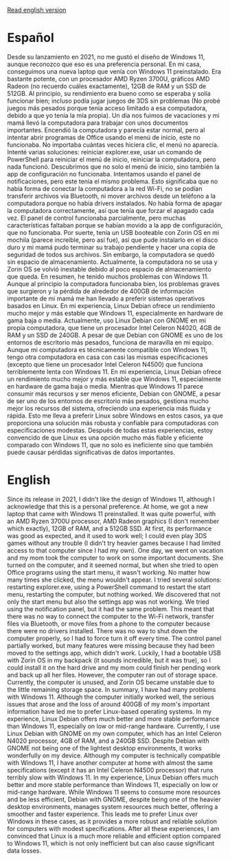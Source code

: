 [Read english version](https://github.com/Jotalea/Jotalea/blob/main/Opinions/Windows%2011.md#english)

# Español

Desde su lanzamiento en 2021, no me gustó el diseño de Windows 11, aunque reconozco que eso es una preferencia personal. En mi casa, conseguimos una nueva laptop que venía con Windows 11 preinstalado. Era bastante potente, con un procesador AMD Ryzen 3700U, gráficos AMD Radeon (no recuerdo cuáles exactamente), 12GB de RAM y un SSD de 512GB. Al principio, su rendimiento era bueno como se esperaba y solía funcionar bien; incluso podía jugar juegos de 3DS sin problemas (No probé juegos más pesados porque tenía acceso limitado a esa computadora, debido a que yo tenía la mía propia).
Un día nos fuimos de vacaciones y mi mamá llevó la computadora para trabajar con unos documentos importantes. Encendió la computadora y parecía estar normal, pero al intentar abrir programas de Office usando el menú de inicio, este no funcionaba. No importaba cuántas veces hiciera clic, el menú no aparecía. Intenté varias soluciones: reiniciar explorer.exe, usar un comando de PowerShell para reiniciar el menú de inicio, reiniciar la computadora, pero nada funcionó. Descubrimos que no solo el menú de inicio, sino también la app de configuración no funcionaba. Intentamos usando el panel de notificaciones, pero este tenía el mismo problema.
Esto significaba que no había forma de conectar la computadora a la red Wi-Fi, no se podían transferir archivos vía Bluetooth, ni mover archivos desde un teléfono a la computadora porque no había drivers instalados. No había forma de apagar la computadora correctamente, así que tenía que forzar el apagado cada vez. El panel de control funcionaba parcialmente, pero muchas características faltaban porque se habían movido a la app de configuración, que no funcionaba.
Por suerte, tenía un USB booteable con Zorin OS en mi mochila (parece increíble, pero así fue), así que pude instalarlo en el disco duro y mi mamá pudo terminar su trabajo pendiente y hacer una copia de seguridad de todos sus archivos. Sin embargo, la computadora se quedó sin espacio de almacenamiento.
Actualmente, la computadora no se usa y Zorin OS se volvió inestable debido al poco espacio de almacenamiento que queda. 
En resumen, he tenido muchos problemas con Windows 11. Aunque al principio la computadora funcionaba bien, los problemas graves que surgieron y la pérdida de alrededor de 400GB de información importante de mi mamá me han llevado a preferir sistemas operativos basados en Linux. En mi experiencia, Linux Debian ofrece un rendimiento mucho mejor y más estable que Windows 11, especialmente en hardware de gama baja o media.
Actualmente, uso Linux Debian con GNOME en mi propia computadora, que tiene un procesador Intel Celeron N4020, 4GB de RAM y un SSD de 240GB. A pesar de que Debian con GNOME es uno de los entornos de escritorio más pesados, funciona de maravilla en mi equipo. Aunque mi computadora es técnicamente compatible con Windows 11, tengo otra computadora en casa con casi las mismas especificaciones (excepto que tiene un procesador Intel Celeron N4500) que funciona terriblemente lenta con Windows 11. En mi experiencia, Linux Debian ofrece un rendimiento mucho mejor y más estable que Windows 11, especialmente en hardware de gama baja o media. Mientras que Windows 11 parece consumir más recursos y ser menos eficiente, Debian con GNOME, a pesar de ser uno de los entornos de escritorio más pesados, gestiona mucho mejor los recursos del sistema, ofreciendo una experiencia más fluida y rápida. Esto me lleva a preferir Linux sobre Windows en estos casos, ya que proporciona una solución más robusta y confiable para computadoras con especificaciones modestas. Después de todas estas experiencias, estoy convencido de que Linux es una opción mucho más fiable y eficiente comparado con Windows 11, que no solo es ineficiente sino que también puede causar pérdidas significativas de datos importantes.

# English

Since its release in 2021, I didn't like the design of Windows 11, although I acknowledge that this is a personal preference. At home, we got a new laptop that came with Windows 11 preinstalled. It was quite powerful, with an AMD Ryzen 3700U processor, AMD Radeon graphics (I don't remember which exactly), 12GB of RAM, and a 512GB SSD. At first, its performance was good as expected, and it used to work well; I could even play 3DS games without any trouble (I didn't try heavier games because I had limited access to that computer since I had my own).
One day, we went on vacation and my mom took the computer to work on some important documents. She turned on the computer, and it seemed normal, but when she tried to open Office programs using the start menu, it wasn't working. No matter how many times she clicked, the menu wouldn't appear. I tried several solutions: restarting explorer.exe, using a PowerShell command to restart the start menu, restarting the computer, but nothing worked. We discovered that not only the start menu but also the settings app was not working. We tried using the notification panel, but it had the same problem.
This meant that there was no way to connect the computer to the Wi-Fi network, transfer files via Bluetooth, or move files from a phone to the computer because there were no drivers installed. There was no way to shut down the computer properly, so I had to force turn it off every time. The control panel partially worked, but many features were missing because they had been moved to the settings app, which didn't work.
Luckily, I had a bootable USB with Zorin OS in my backpack (it sounds incredible, but it was true), so I could install it on the hard drive and my mom could finish her pending work and back up all her files. However, the computer ran out of storage space.
Currently, the computer is unused, and Zorin OS became unstable due to the little remaining storage space.
In summary, I have had many problems with Windows 11. Although the computer initially worked well, the serious issues that arose and the loss of around 400GB of my mom's important information have led me to prefer Linux-based operating systems. In my experience, Linux Debian offers much better and more stable performance than Windows 11, especially on low or mid-range hardware.
Currently, I use Linux Debian with GNOME on my own computer, which has an Intel Celeron N4020 processor, 4GB of RAM, and a 240GB SSD. Despite Debian with GNOME not being one of the lightest desktop environments, it works wonderfully on my device. Although my computer is technically compatible with Windows 11, I have another computer at home with almost the same specifications (except it has an Intel Celeron N4500 processor) that runs terribly slow with Windows 11. In my experience, Linux Debian offers much better and more stable performance than Windows 11, especially on low or mid-range hardware. While Windows 11 seems to consume more resources and be less efficient, Debian with GNOME, despite being one of the heavier desktop environments, manages system resources much better, offering a smoother and faster experience. This leads me to prefer Linux over Windows in these cases, as it provides a more robust and reliable solution for computers with modest specifications. After all these experiences, I am convinced that Linux is a much more reliable and efficient option compared to Windows 11, which is not only inefficient but can also cause significant data losses.
